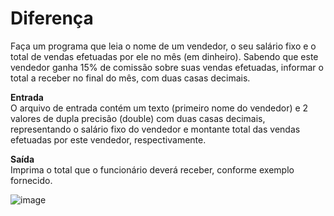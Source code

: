 <h1>Diferença</h1>
Faça um programa que leia o nome de um vendedor, o seu salário fixo e o total de vendas efetuadas por ele no mês (em dinheiro). Sabendo que este vendedor ganha 15% de comissão sobre suas vendas efetuadas, informar o total a receber no final do mês, com duas casas decimais.

<b>Entrada</b><br>
O arquivo de entrada contém um texto (primeiro nome do vendedor) e 2 valores de dupla precisão (double) com duas casas decimais, representando o salário fixo do vendedor e montante total das vendas efetuadas por este vendedor, respectivamente.

<b>Saída</b><br>
Imprima o total que o funcionário deverá receber, conforme exemplo fornecido.

![image](https://github.com/user-attachments/assets/218f418d-3a85-4941-9298-3b2168fa22da)
